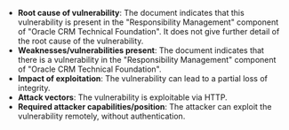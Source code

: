 - **Root cause of vulnerability**: The document indicates that this vulnerability is present in the "Responsibility Management" component of "Oracle CRM Technical Foundation". It does not give further detail of the root cause of the vulnerability.
- **Weaknesses/vulnerabilities present**: The document indicates that there is a vulnerability in the "Responsibility Management" component of "Oracle CRM Technical Foundation".
- **Impact of exploitation**: The vulnerability can lead to a partial loss of integrity.
- **Attack vectors**: The vulnerability is exploitable via HTTP.
- **Required attacker capabilities/position**: The attacker can exploit the vulnerability remotely, without authentication.